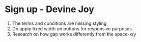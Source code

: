 # Sign up - Devine Joy

1. The terms and conditions are missing styling
2. Do apply fixed width on buttons for responsive purposes
3. Research on how gap works differently from the space-x/y



